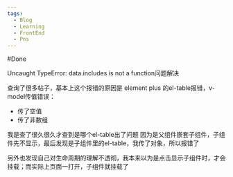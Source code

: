 ```yaml
---
tags:
  - Blog
  - Learning
  - FrontEnd
  - Pns
---
```

#Done 

Uncaught TypeError: data.includes is not a function问题解决

查询了很多帖子，基本上这个报错的原因是
element plus 的el-table报错，v-model传值错误：
+ 传了空值
+ 传了非数组

我是查了很久很久才查到是哪个el-table出了问题
因为是父组件嵌套子组件，子组件先不显示，最后发现是子组件里的el-table，我传了对象，所以报错了

另外也发现自己对生命周期的理解不透彻，我本来以为是点击显示子组件时，才会挂载；而实际上页面一打开，子组件就挂载了